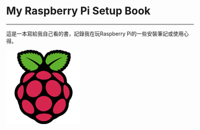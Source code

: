 # My Raspberry Pi Setup Book

---

這是一本寫給我自己看的書，記錄我在玩Raspberry Pi的一些安裝筆記或使用心得。

![](/assets/pi.png)

